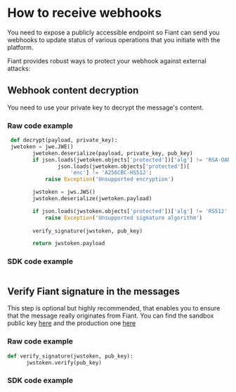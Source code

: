 # How to receive webhooks
You need to expose a publicly accessible endpoint so Fiant can send you webhooks to update status of various operations that you initiate with the platform.

Fiant provides robust ways to protect your webhook against external attacks:

## Webhook content decryption
You need to use your private key to decrypt the message's content.
### Raw code example
```python
 def decrypt(payload, private_key):
 jwetoken = jwe.JWE()
        jwetoken.deserialize(payload, private_key, pub_key)
        if json.loads(jwetoken.objects['protected'])['alg'] != 'RSA-OAEP-256' or \
                json.loads(jwetoken.objects['protected'])[
                    'enc'] != 'A256CBC-HS512':
            raise Exception('Unsupported encryption')

        jwstoken = jws.JWS()
        jwstoken.deserialize(jwetoken.payload)

        if json.loads(jwstoken.objects['protected'])['alg'] != 'RS512':
            raise Exception('Unsupported signature algorithm')
        
        verify_signature(jwstoken, pub_key)

        return jwstoken.payload
```
### SDK code example
```java

```

## Verify Fiant signature in the messages
This step is optional but highly recommended, that enables you to ensure that the message really originates from Fiant.
You can find the sandbox public key [here](sandbox.pub) and the production one [here](prod.pub) 

### Raw code example
```python
def verify_signature(jwstoken, pub_key):
      jwstoken.verify(pub_key)
```
### SDK code example
```java
```